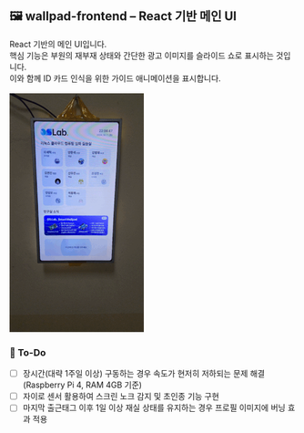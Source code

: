 ## 🖼️ wallpad-frontend – React 기반 메인 UI
React 기반의 메인 UI입니다.<br>
핵심 기능은 부원의 재부재 상태와 간단한 광고 이미지를 슬라이드 쇼로 표시하는 것입니다.<br>
이와 함께 ID 카드 인식을 위한 가이드 애니메이션을 표시합니다.<br><br>
<img src="https://raw.githubusercontent.com/OS-LAB-DaejinUniv/Smart-Lab/refs/heads/main/wallpad-frontend/demo1.gif" />
<br>

### 📝 To-Do
- [ ] 장시간(대략 1주일 이상) 구동하는 경우 속도가 현저히 저하되는 문제 해결(Raspberry Pi 4, RAM 4GB 기준)
- [ ] 자이로 센서 활용하여 스크린 노크 감지 및 초인종 기능 구현
- [ ] 마지막 출근태그 이후 1일 이상 재실 상태를 유지하는 경우 프로필 이미지에 버닝 효과 적용 
